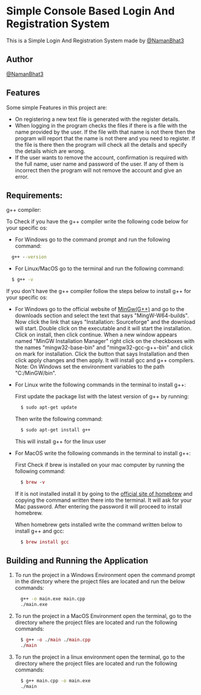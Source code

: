 
# Simple Console Based Login And Registration System

This is a Simple Login And Registration System made by [@NamanBhat3](https://github.com/NamanBhat3)

## Author

[@NamanBhat3](https://github.com/NamanBhat3)

  
## Features

Some simple Features in this project are:

- On registering a new text file is generated with the register details.
- When logging in the program checks the files if there is a file with the name provided by the user. If the file with that name is not there then the program will report that the name is not there and you need to register. If the file is there then the program will check all the details and specify the details which are wrong.
- If the user wants to remove the account, confirmation is required with the full name, user name and password of the user. If any of them is incorrect then the program will not remove the account and give an error.

  
## Requirements:

  g++ compiler:

  To Check if you have the g++ compiler write the following code below for your specific os:

  - For Windows go to the command prompt and run the following command:

  ```cmd
    g++ --version
  ```
  - For Linux/MacOS go to the terminal and run the following command:

  ```bash
    $ g++ -v
  ```
  
  If you don't have the g++ compiler follow the steps below to install g++ for your specific os:

   - For Windows go to the official website of [MinGw(G++)](http://mingw-w64.org/) and go to the downloads section and select the text that says "MingW-W64-builds". Now click the link that says "Installation: Sourceforge" and the download will start. Double click on the executable and it will start the installation. Click on install, then click continue. When a new window appears named "MinGW Installation Manager" right click on the checkboxes with the names "mingw32-base-bin" and "mingw32-gcc-g++-bin" and click on mark for installation. Click the button that says Installation and then click apply changes and then apply. It will install gcc and g++ compilers.
     Note: On Windows set the environment variables to the path "C:/MinGW/bin".

   - For Linux write the following commands in the terminal to install g++:

     First update the package list with the latest version of g++ by running:

     ```bash
       $ sudo apt-get update
     ```
     Then write the following command:

     ```bash
       $ sudo apt-get install g++
     ```
     This will install g++ for the linux user
   - For MacOS write the following commands in the terminal to install g++:

     First Check if brew is installed on your mac computer by running the following command:

     ```mac
       $ brew -v
     ```
     If it is not installed install it by going to the [official site of homebrew]("https://brew.sh/") and copying the command written there into the terminal. It will ask for your Mac password. After entering the password it will proceed to install homebrew.

     When homebrew gets installed write the command written below to install g++ and gcc:

     ```mac
       $ brew install gcc
     ```
## Building and Running the Application

1. To run the project in a Windows Environment open the command prompt in the directory where the project files are located and run the below commands:

   ```cmd
     g++ -o main.exe main.cpp
     ./main.exe
   ```

2. To run the project in a MacOS Environment open the terminal, go to the directory where the project files are located and run the following commands:

   ```mac
     $ g++ -o ./main ./main.cpp
     ./main
   ```

3. To run the project in a linux environment open the terminal, go to the directory where the project files are located and run the following commands:
   ```bash
     $ g++ main.cpp -o main.exe
     ./main
   ```